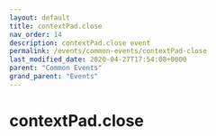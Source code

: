 ```yaml
---
layout: default
title: contextPad.close 
nav_order: 14
description: contextPad.close event
permalink: /events/common-events/contextPad-close
last_modified_date: 2020-04-27T17:54:08+0000
parent: "Common Events"
grand_parent: "Events"
---
```


# contextPad.close
